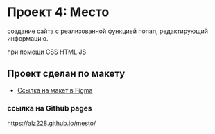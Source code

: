 # Проект 4: Место

создание сайта с реализованной функцией попап, редактирующий информацию.

при помощи CSS   HTML   JS

## Проект сделан по макету

* [Ссылка на макет в Figma](https://www.figma.com/file/2cn9N9jSkmxD84oJik7xL7/JavaScript.-Sprint-4?node-id=0%3A1)

### ссылка на Github pages
https://alz228.github.io/mesto/





